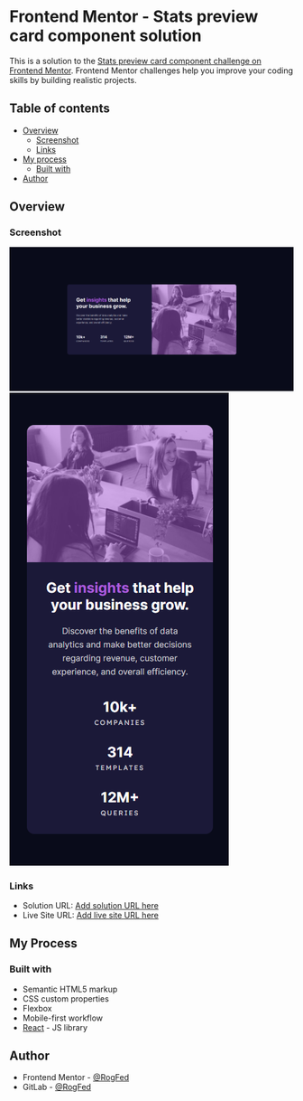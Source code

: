# Frontend Mentor - Stats preview card component solution

This is a solution to the [Stats preview card component challenge on Frontend Mentor](https://www.frontendmentor.io/challenges/stats-preview-card-component-8JqbgoU62). Frontend Mentor challenges help you improve your coding skills by building realistic projects.

## Table of contents

- [Overview](#overview)
  - [Screenshot](#screenshot)
  - [Links](#links)
- [My process](#my-process)
  - [Built with](#built-with)
- [Author](#author)

## Overview

### Screenshot

![Desktop](./screenshots/stats-preview-card-component-desktop.png)
![Mobile](./screenshots/stats-preview-card-component-mobile.png)

### Links

- Solution URL: [Add solution URL here](https://www.frontendmentor.io/solutions/qr-code-component-using-reactjs-crYMM7MvX)
- Live Site URL: [Add live site URL here](https://peaceful-peak-38116.herokuapp.com/)

## My Process

### Built with

- Semantic HTML5 markup
- CSS custom properties
- Flexbox
- Mobile-first workflow
- [React](https://reactjs.org/) - JS library

## Author

- Frontend Mentor - [@RogFed](https://www.frontendmentor.io/profile/RogFed)
- GitLab - [@RogFed](https://gitlab.com/rogfed)
